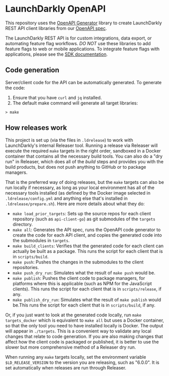 # LaunchDarkly OpenAPI

This repository uses the [OpenAPI Generator](https://github.com/OpenAPITools/openapi-generator) library to create LaunchDarkly REST API client libraries from our [OpenAPI spec](https://app.launchdarkly.com/api/v2/openapi.json).

The LaunchDarkly REST API is for custom integrations, data export, or automating feature flag workflows. *DO NOT* use these libraries to add feature flags to web or mobile applications. To integrate feature flags with applications, please see the [SDK documentation](https://docs.launchdarkly.com/sdk).

## Code generation

Server/client code for the API can be automatically generated. To generate the code:

  1. Ensure that you have `curl` and `jq` installed.
  1. The default make command will generate all target libraries:
```
> make
```

## How releases work

This project is set up (via the files in `.ldrelease`) to work with LaunchDarkly's internal Releaser tool. Running a release via Releaser will execute the required `make` targets in the right order, sandboxed in a Docker container that contains all the necessary build tools. You can also do a "dry run" in Releaser, which does all of the _build_ steps and provides you with the build products, but does not push anything to GitHub or to package managers.

That is the preferred way of doing releases, but the `make` targets can also be run locally if necessary, as long as your local environment has all of the necessary tools installed (as defined by the Docker image selected in `.ldrelease/config.yml` and anything else that's installed in `.ldrelease/prepare.sh`). Here are more details about what they do:

* `make load_prior_targets`: Sets up the source repos for each client repository (such as `api-client-go`) as git submodules of the `targets` directory.
* `make all`: Generates the API spec, runs the OpenAPI code generator to create the code for each API client, and copies the generated code into the submodules in `targets`.
* `make build_clients`: Verifies that the generated code for each client can actually be built as a package. This runs the script for each client that is in `scripts/build`.
* `make push`: Pushes the changes in the submodules to the client repositories.
* `make push_dry_run`: Simulates what the result of `make push` would be.
* `make publish`: Pushes the client code to package managers, for platforms where this is applicable (such as NPM for the JavaScript clients). This runs the script for each client that is in `scripts/release`, if any.
* `make publish_dry_run`: Simulates what the result of `make publish` would be.This runs the script for each client that is in `scripts/build`, if any.

Or, if you just want to look at the generated code locally, run `make targets_docker` which is equivalent to `make all` but uses a Docker container, so that the only tool you need to have installed locally is Docker. The output will appear in `./targets`. This is a convenient way to validate any local changes that relate to code generation. If you are also making changes that affect how the client code is packaged or published, it is better to use the slower but more comprehensive method of a Releaser dry run.

When running any `make` targets locally, set the environment variable `$LD_RELEASE_VERSION` to the version you are releasing, such as "6.0.0". It is set automatically when releases are run through Releaser.

